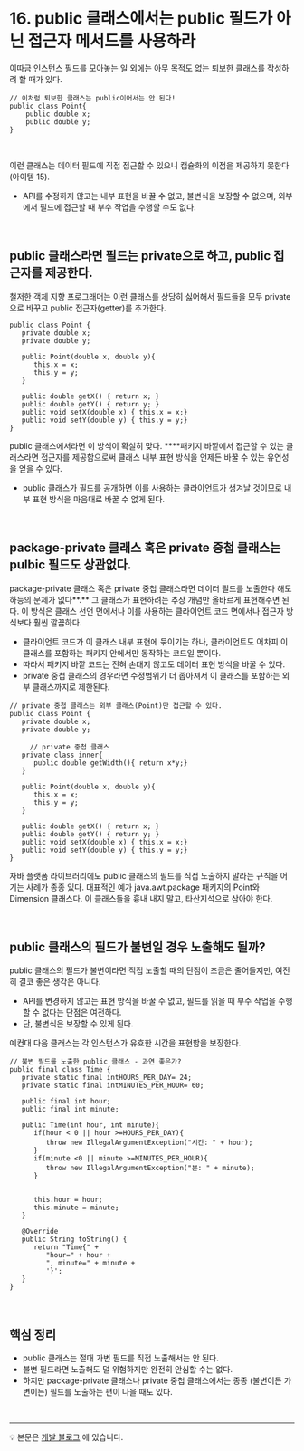 # 16. public 클래스에서는 public 필드가 아닌 접근자 메서드를 사용하라
이따금 인스턴스 필드를 모아놓는 일 외에는 아무 목적도 없는 퇴보한 클래스를 작성하려 할 때가 있다.

~~~
// 이처럼 퇴보한 클래스는 public이어서는 안 된다!
public class Point{
	public double x;
	public double y;
}
~~~

<br>

이런 클래스는 데이터 필드에 직접 접근할 수 있으니 캡슐화의 이점을 제공하지 못한다(아이템 15).
- API를 수정하지 않고는 내부 표현을 바꿀 수 없고, 불변식을 보장할 수 없으며, 외부에서 필드에 접근할 때 부수 작업을 수행할 수도 없다.

<br>

## public 클래스라면 필드는 private으로 하고, public 접근자를 제공한다.
철저한 객체 지향 프로그래머는 이런 클래스를 상당히 싫어해서 필드들을 모두 private으로 바꾸고 public 접근자(getter)를 추가한다.

~~~
public class Point {
   private double x;
   private double y;

   public Point(double x, double y){
      this.x = x;
      this.y = y;
   }

   public double getX() { return x; }
   public double getY() { return y; }
   public void setX(double x) { this.x = x;}
   public void setY(double y) { this.y = y;}
}
~~~

public 클래스에서라면 이 방식이 확실히 맞다. ****패키지 바깥에서 접근할 수 있는 클래스라면 접근자를 제공함으로써 클래스 내부 표현 방식을 언제든 바꿀 수 있는 유연성을 얻을 수 있다.
- public 클래스가 필드를 공개하면 이를 사용하는 클라이언트가 생겨날 것이므로 내부 표현 방식을 마음대로 바꿀 수 없게 된다.

<br>

## package-private 클래스 혹은 private 중첩 클래스는 pulbic 필드도 상관없다.
package-private 클래스 혹은 private 중첩 클래스라면 데이터 필드를 노출한다 해도 하등의 문제가 없다**.** 그 클래스가 표현하려는 추상 개념만 올바르게 표현해주면 된다. 이 방식은 클래스 선언 면에서나 이를 사용하는 클라이언트 코드 면에서나 접근자 방식보다 훨씬 깔끔하다.
- 클라이언트 코드가 이 클래스 내부 표현에 묶이기는 하나, 클라이언트도 어차피 이 클래스를 포함하는 패키지 안에서만 동작하는 코드일 뿐이다.
- 따라서 패키지 바깥 코드는 전혀 손대지 않고도 데이터 표현 방식을 바꿀 수 있다.
- private 중첩 클래스의 경우라면 수정범위가 더 좁아져서 이 클래스를 포함하는 외부 클래스까지로 제한된다.

~~~
// private 중첩 클래스는 외부 클래스(Point)만 접근할 수 있다.
public class Point {
   private double x;
   private double y;

	 // private 중첩 클래스 
   private class inner{
      public double getWidth(){ return x*y;}
   }

   public Point(double x, double y){
      this.x = x;
      this.y = y;
   }

   public double getX() { return x; }
   public double getY() { return y; }
   public void setX(double x) { this.x = x;}
   public void setY(double y) { this.y = y;}
}
~~~

자바 플랫폼 라이브러리에도 public 클래스의 필드를 직접 노출하지 말라는 규칙을 어기는 사례가 종종 있다. 대표적인 예가 java.awt.package 패키지의 Point와 Dimension 클래스다. 이 클래스들을 흉내 내지 말고, 타산지석으로 삼아야 한다.

<br>

## public 클래스의 필드가 불변일 경우 노출해도 될까?
public 클래스의 필드가 불변이라면 직접 노출할 때의 단점이 조금은 줄어들지만, 여전히 결코 좋은 생각은 아니다.
- API를 변경하지 않고는 표현 방식을 바꿀 수 없고, 필드를 읽을 때 부수 작업을 수행할 수 없다는 단점은 여전하다.
- 단, 불변식은 보장할 수 있게 된다. 

예컨대 다음 클래스는 각 인스턴스가 유효한 시간을 표현함을 보장한다.

~~~
// 불변 필드를 노출한 public 클래스 - 과연 좋은가?
public final class Time {
   private static final intHOURS_PER_DAY= 24;
   private static final intMINUTES_PER_HOUR= 60;

   public final int hour;
   public final int minute;

   public Time(int hour, int minute){
      if(hour < 0 || hour >=HOURS_PER_DAY){
         throw new IllegalArgumentException("시간: " + hour);
      }
      if(minute <0 || minute >=MINUTES_PER_HOUR){
         throw new IllegalArgumentException("분: " + minute);
      }


      this.hour = hour;
      this.minute = minute;
   }

   @Override
   public String toString() {
      return "Time{" +
         "hour=" + hour +
         ", minute=" + minute +
         '}';
   }
}
~~~

<br> 

## 핵심 정리
- public 클래스는 절대 가변 필드를 직접 노출해서는 안 된다. 
- 불변 필드라면 노출해도 덜 위험하지만 완전히 안심할 수는 없다. 
- 하지만 package-private 클래스나 private 중첩 클래스에서는 종종 (불변이든 가변이든) 필드를 노출하는 편이 나을 때도 있다.

<br> 

--- 



💡 본문은 [개발 블로그](https://loosie.tistory.com/634) 에 있습니다.